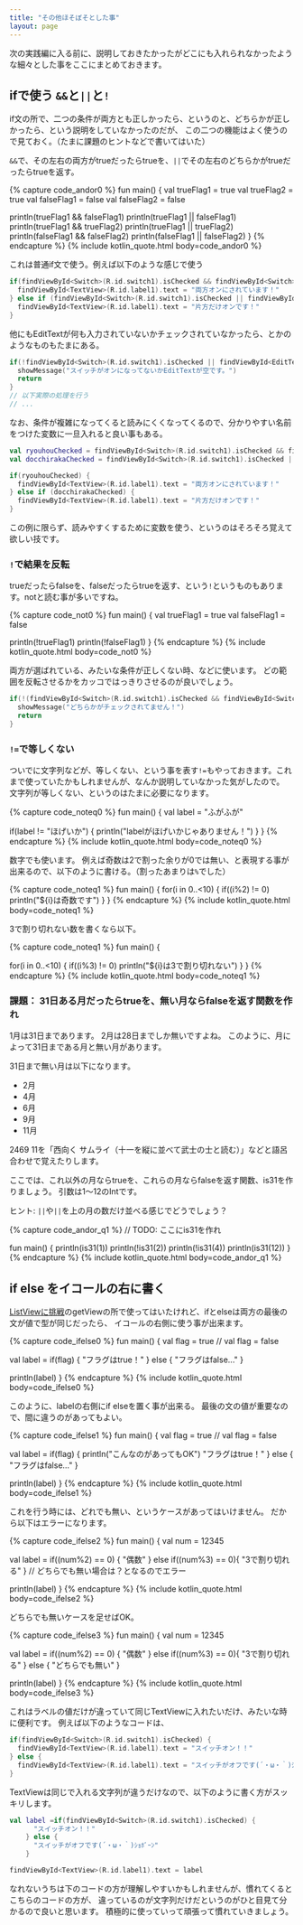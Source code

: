 ```yaml
---
title: "その他ほそぼそとした事"
layout: page
---
```

次の実践編に入る前に、説明しておきたかったがどこにも入れられなかったような細々とした事をここにまとめておきます。

## ifで使う `&&`と`||`と`!`

if文の所で、二つの条件が両方とも正しかったら、というのと、どちらかが正しかったら、という説明をしていなかったのだが、
この二つの機能はよく使うので見ておく。（たまに課題のヒントなどで書いてはいた）

`&&`で、その左右の両方がtrueだったらtrueを、`||`でその左右のどちらかがtrueだったらtrueを返す。

{% capture code_andor0 %}
fun main() {
  val trueFlag1 = true
  val trueFlag2 = true
  val falseFlag1 = false
  val falseFlag2 = false

  println(trueFlag1 && falseFlag1)
  println(trueFlag1 || falseFlag1)
  println(trueFlag1 && trueFlag2)
  println(trueFlag1 || trueFlag2)
  println(falseFlag1 && falseFlag2)
  println(falseFlag1 || falseFlag2)
}
{% endcapture %}
{% include kotlin_quote.html body=code_andor0 %}

これは普通if文で使う。例えば以下のような感じで使う

```kotlin
if(findViewById<Switch>(R.id.switch1).isChecked && findViewById<Switch>(R.id.switch2).isChecked) {
  findViewById<TextView>(R.id.label1).text = "両方オンにされています！"
} else if (findViewById<Switch>(R.id.switch1).isChecked || findViewById<Switch>(R.id.switch2).isChecked) {
  findViewById<TextView>(R.id.label1).text = "片方だけオンです！"
}
```

他にもEditTextが何も入力されていないかチェックされていなかったら、とかのようなものもたまにある。

```kotlin
if(!findViewById<Switch>(R.id.switch1).isChecked || findViewById<EditText>(R.id.edit1).text == "") {
  showMessage("スイッチがオンになってないかEditTextが空です。")
  return
}
// 以下実際の処理を行う
// ...
```

なお、条件が複雑になってくると読みにくくなってくるので、分かりやすい名前をつけた変数に一旦入れると良い事もある。

```kotlin
val ryouhouChecked = findViewById<Switch>(R.id.switch1).isChecked && findViewById<Switch>(R.id.switch2).isChecked
val docchirakaChecked = findViewById<Switch>(R.id.switch1).isChecked || findViewById<Switch>(R.id.switch2).isChecked

if(ryouhouChecked) {
  findViewById<TextView>(R.id.label1).text = "両方オンにされています！"
} else if (docchirakaChecked) {
  findViewById<TextView>(R.id.label1).text = "片方だけオンです！"
}
```

この例に限らず、読みやすくするために変数を使う、というのはそろそろ覚えて欲しい技です。

### `!`で結果を反転

trueだったらfalseを、falseだったらtrueを返す、という`!`というものもあります。notと読む事が多いですね。

{% capture code_not0 %}
fun main() {
  val trueFlag1 = true
  val falseFlag1 = false

  println(!trueFlag1)
  println(!falseFlag1)
}
{% endcapture %}
{% include kotlin_quote.html body=code_not0 %}

両方が選ばれている、みたいな条件が正しくない時、などに使います。
どの範囲を反転させるかをカッコではっきりさせるのが良いでしょう。

```kotlin
if(!(findViewById<Switch>(R.id.switch1).isChecked && findViewById<Switch>(R.id.switch2).isChecked)) {
  showMessage("どちらかがチェックされてません！")
  return
}
```

### `!=`で等しくない

ついでに文字列などが、等しくない、という事を表す`!=`もやっておきます。これまで使っていたかもしれませんが、なんか説明していなかった気がしたので。
文字列が等しくない、というのはたまに必要になります。

{% capture code_noteq0 %}
fun main() {
  val label = "ふがふが"

  if(label != "ほげいか") {
    println("labelがほげいかじゃありません！")
  }
}
{% endcapture %}
{% include kotlin_quote.html body=code_noteq0 %}

数字でも使います。
例えば奇数は2で割った余りが0では無い、と表現する事が出来るので、以下のように書ける。（割ったあまりは`%`でした）

{% capture code_noteq1 %}
fun main() {
  for(i in 0..<10) {
    if((i%2) != 0)
      println("${i}は奇数です")
  }
}
{% endcapture %}
{% include kotlin_quote.html body=code_noteq1 %}

3で割り切れない数を書くなら以下。

{% capture code_noteq1 %}
fun main() {

  for(i in 0..<10) {
    if((i%3) != 0)
      println("${i}は3で割り切れない")
  }
}
{% endcapture %}
{% include kotlin_quote.html body=code_noteq1 %}


### 課題： 31日ある月だったらtrueを、無い月ならfalseを返す関数を作れ

1月は31日まであります。
2月は28日までしか無いですよね。
このように、月によって31日まである月と無い月があります。

31日まで無い月は以下になります。

- 2月
- 4月
- 6月
- 9月
- 11月

2469 11を「西向く サムライ（十一を縦に並べて武士の士と読む）」などと語呂合わせで覚えたりします。

ここでは、これ以外の月ならtrueを、これらの月ならfalseを返す関数、is31を作りましょう。
引数は1〜12のIntです。

ヒント: `||`や`||`を上の月の数だけ並べる感じでどうでしょう？

{% capture code_andor_q1 %}
// TODO: ここにis31を作れ

fun main() {
  println(is31(1))
  println(!is31(2))
  println(!is31(4))
  println(is31(12))
}
{% endcapture %}
{% include kotlin_quote.html body=code_andor_q1 %}


## if else をイコールの右に書く

[ListViewに挑戦](listview_disp.md)のgetViewの所で使ってはいたけれど、ifとelseは両方の最後の文が値で型が同じだったら、
イコールの右側に使う事が出来ます。

{% capture code_ifelse0 %}
fun main() {
  val flag = true
  // val flag = false

  val label = if(flag) {
    "フラグはtrue！"
  } else {
    "フラグはfalse..."
  }

  println(label)
}
{% endcapture %}
{% include kotlin_quote.html body=code_ifelse0 %}

このように、labelの右側にif elseを置く事が出来る。
最後の文の値が重要なので、間に違うのがあってもよい。

{% capture code_ifelse1 %}
fun main() {
  val flag = true
  // val flag = false

  val label = if(flag) {
    println("こんなのがあってもOK")
    "フラグはtrue！"
  } else {
    "フラグはfalse..."
  }

  println(label)
}
{% endcapture %}
{% include kotlin_quote.html body=code_ifelse1 %}

これを行う時には、どれでも無い、というケースがあってはいけません。
だから以下はエラーになります。

{% capture code_ifelse2 %}
fun main() {
  val num = 12345

  val label = if((num%2) == 0) {
    "偶数"
  } else if((num%3) == 0){
    "3で割り切れる"
  } // どちらでも無い場合は？となるのでエラー

  println(label)
}
{% endcapture %}
{% include kotlin_quote.html body=code_ifelse2 %}

どちらでも無いケースを足せばOK。

{% capture code_ifelse3 %}
fun main() {
  val num = 12345

  val label = if((num%2) == 0) {
    "偶数"
  } else if((num%3) == 0){
    "3で割り切れる"
  } else {
    "どちらでも無い"
  }

  println(label)
}
{% endcapture %}
{% include kotlin_quote.html body=code_ifelse3 %}

これはラベルの値だけが違っていて同じTextViewに入れたいだけ、みたいな時に便利です。
例えば以下のようなコードは、

```kotlin
if(findViewById<Switch>(R.id.switch1).isChecked) {
  findViewById<TextView>(R.id.label1).text = "スイッチオン！！"
} else {
  findViewById<TextView>(R.id.label1).text = "スイッチがオフです(´・ω・｀)ｼｮﾎﾞｰﾝ"
}
```

TextViewは同じで入れる文字列が違うだけなので、以下のように書く方がスッキリします。

```kotlin
val label =if(findViewById<Switch>(R.id.switch1).isChecked) {
      "スイッチオン！！"
    } else {
      "スイッチがオフです(´・ω・｀)ｼｮﾎﾞｰﾝ"
    }

findViewById<TextView>(R.id.label1).text = label
```

なれないうちは下のコードの方が理解しやすいかもしれませんが、慣れてくるとこちらのコードの方が、
違っているのが文字列だけだというのがひと目見て分かるので良いと思います。
積極的に使っていって頑張って慣れていきましょう。


